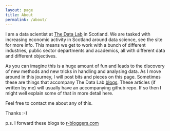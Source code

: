 ```yaml
---
layout: page
title: About
permalink: /about/
---
```


I am a data scientist at [The Data Lab](http://thedatalab.com) in Scotland. We are tasked with increasing economic activity in Scotland around data science, see the site for more info. This means we get to work with a bunch of different industries, public sector departments and academics, all with different data and different objectives.

As you can imagine this is a huge amount of fun and leads to the discovery of new methods and new tricks in handling and analysing data. As I move around in this journey, I will post bits and pieces on this page. Sometimes these are things that accompany The Data Lab [blogs](http://thedatalab.com/news). These articles (if written by me) will usually have an accompanying github repo. If so then I might well explain some of that in more detail here.

Feel free to contact me about any of this.

Thanks
:-)

p.s. I forward these blogs to [r-bloggers.com](http://r-bloggers.com)


